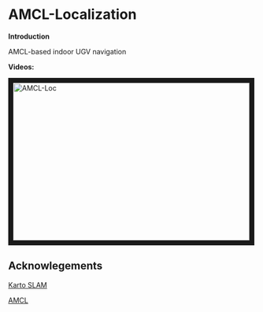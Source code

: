 # AMCL-Localization
**Introduction**

AMCL-based indoor UGV navigation

**Videos:**

<a href="https://youtu.be/yaeYNCktklY" target="_blank"><img src="/home/ylh/My_respository/AMCL Localization/amcl.png" 
alt="AMCL-Loc" width="480" height="320" border="10" /></a>

## Acknowlegements
[Karto SLAM](https://wiki.ros.org/slam_karto)

[AMCL](http://wiki.ros.org/amcl)

